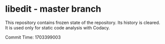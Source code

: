 # libedit - master branch

This repository contains frozen state of the repository.
Its history is cleared. It is used only for static code
analysis with Codacy.

Commit Time: 1703399003